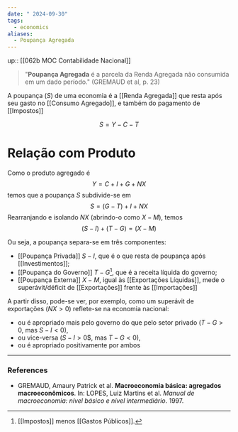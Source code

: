 ```yaml
---
date: " 2024-09-30"
tags:
  - economics
aliases:
  - Poupança Agregada
---
```


up:: [[062b MOC Contabilidade Nacional]]

> "**Poupança Agregada** é a parcela da Renda Agregada não consumida em um dado período." (GREMAUD et al, p. 23)

A poupança ($S$) de uma economia é a [[Renda Agregada]] que resta após seu gasto no [[Consumo Agregado]], e também do pagamento de [[Impostos]]

$$
S = Y - C - T
$$

# Relação com Produto
Como o produto agregado é
$$
Y = C + I + G + NX
$$
temos que a poupança $S$ subdivide-se em
$$
S = (G-T) + I + NX
$$
Rearranjando e isolando $NX$ (abrindo-o como $X-M$), temos
$$
(S-I) + (T-G) = (X - M)
$$

Ou seja, a poupança separa-se em três componentes:
- [[Poupança Privada]] $S-I$, que é o que resta de poupança após [[Investimentos]];
- [[Poupança do Governo]] $T-G$[^1], que é a receita líquida do governo;
- [[Poupança Externa]] $X-M$, igual às [[Exportações Líquidas]], mede o superávit/déficit de [[Exportações]] frente às [[Importações]]

A partir disso, pode-se ver, por exemplo, como um superávit de exportações ($NX > 0$) reflete-se na economia nacional: 
- ou é apropriado mais pelo governo do que pelo setor privado ($T-G > 0$, mas $S-I < 0$), 
- ou vice-versa ($S-I> 0$$, mas $T - G < 0$), 
- ou é apropriado positivamente por ambos



---
### References
- GREMAUD, Amaury Patrick et al. **Macroeconomia básica: agregados macroeconômicos**. In: LOPES, Luiz Martins et al. *Manual de macroeconomia: nível básico e nível intermediário*. 1997.

[^1]: [[Impostos]] menos [[Gastos Públicos]].
